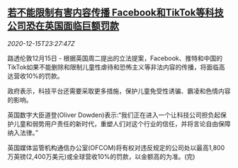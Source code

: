 <!--1608076521000-->
[若不能限制有害内容传播 Facebook和TikTok等科技公司恐在英国面临巨额罚款](https://cn.reuters.com/article/britain-tech-regs-216-idCNKBS28P356)
------

<div><i>2020-12-15T23:27:47Z</i></div><p>路透伦敦12月15日 - 根据英国周二提出的立法提案，Facebook、推特和中国的TikTok如果不能删除和限制儿童性虐待和恐怖主义等非法内容的传播，将面临高达营收10%的罚款。</p><p>政府表示，科技平台还需要采取更多措施，保护儿童免受性诱骗、霸凌和色情内容的影响。</p><p>英国数字大臣道登(Oliver Dowden)表示:“我们正在进入一个让科技公司担负起保护儿童和弱势用户责任的新时代，重塑人们对这个行业的信任，并将言论自由保障纳入法律。”</p><p>英国媒体监管机构通信办公室(OFCOM)将有权对违反规定的公司处以最高1,800万英镑(2,400万美元)或全球营收10%的罚款，以金额高的为准。(完)</p>
